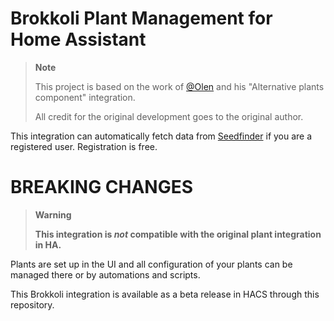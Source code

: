 # Brokkoli Plant Management for Home Assistant

> **Note**
> 
> This project is based on the work of [@Olen](https://github.com/Olen) and his "Alternative plants component" integration.
> 
> All credit for the original development goes to the original author.

This integration can automatically fetch data from [Seedfinder](https://github.com/dingausmwald/homeassistant-seedfinder) if you are a registered user. Registration is free.

# BREAKING CHANGES

>**Warning**
>
> **This integration is *not* compatible with the original plant integration in HA.**

Plants are set up in the UI and all configuration of your plants can be managed there or by automations and scripts.

This Brokkoli integration is available as a beta release in HACS through this repository.

